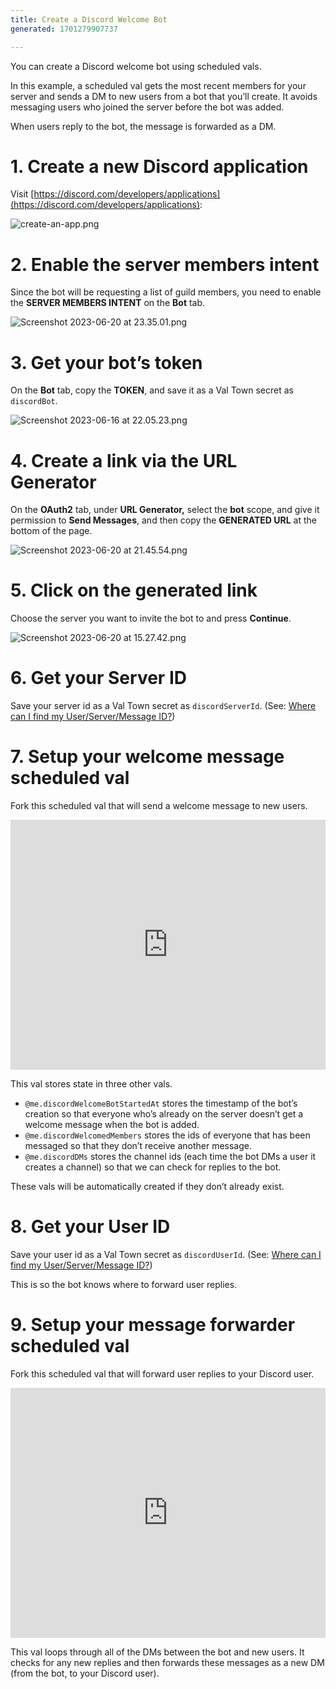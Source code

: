 ```yaml
---
title: Create a Discord Welcome Bot
generated: 1701279907737

---
```


You can create a Discord welcome bot using scheduled vals.

In this example, a scheduled val gets the most recent members for your server and sends a DM to new users from a bot that you’ll create. It avoids messaging users who joined the server before the bot was added.

When users reply to the bot, the message is forwarded as a DM.

# 1. Create a new Discord application

Visit [https://discord.com/developers/applications](https://discord.com/developers/applications):

![create-an-app.png](./create-a-discord-welcome-bot/create-an-app.png)

# 2. Enable the server members intent

Since the bot will be requesting a list of guild members, you need to enable the **SERVER MEMBERS INTENT** on the **Bot** tab.

![Screenshot 2023-06-20 at 23.35.01.png](./create-a-discord-welcome-bot/screenshot_2023-06-20_at_233501.png)

# 3. Get your bot’s token

On the **Bot** tab, copy the **TOKEN**, and save it as a Val Town secret as `discordBot`.

![Screenshot 2023-06-16 at 22.05.23.png](./create-a-discord-welcome-bot/screenshot_2023-06-16_at_220523.png)

# 4. Create a link via the URL Generator

On the **OAuth2** tab, under **URL Generator,** select the **bot** scope, and give it permission to **Send Messages**, and then copy the **GENERATED URL** at the bottom of the page.

![Screenshot 2023-06-20 at 21.45.54.png](./create-a-discord-welcome-bot/screenshot_2023-06-20_at_214554.png)

# 5. Click on the generated link

Choose the server you want to invite the bot to and press ****************Continue****************.

![Screenshot 2023-06-20 at 15.27.42.png](./create-a-discord-welcome-bot/screenshot_2023-06-20_at_152742.png)

# 6. Get your Server ID

Save your server id as a Val Town secret as `discordServerId`. (See: [Where can I find my User/Server/Message ID?](https://support.discord.com/hc/en-us/articles/206346498-Where-can-I-find-my-User-Server-Message-ID-))

# 7. Setup your welcome message scheduled val

Fork this scheduled val that will send a welcome message to new users.

<div class="not-content">
  <iframe src="https://www.val.town/embed/vtdocs.discordWelcomeBotCron" width="100%" frameborder="no" style="height: 400px;">
    &#x20;
  </iframe>
</div>

This val stores state in three other vals.

* `@me.discordWelcomeBotStartedAt` stores the timestamp of the bot’s creation so that everyone who’s already on the server doesn’t get a welcome message when the bot is added.
* `@me.discordWelcomedMembers` stores the ids of everyone that has been messaged so that they don’t receive another message.
* `@me.discordDMs` stores the channel ids (each time the bot DMs a user it creates a channel) so that we can check for replies to the bot.

These vals will be automatically created if they don’t already exist.

# 8. Get your User ID

Save your user id as a Val Town secret as `discordUserId`. (See: [Where can I find my User/Server/Message ID?](https://support.discord.com/hc/en-us/articles/206346498-Where-can-I-find-my-User-Server-Message-ID-))

This is so the bot knows where to forward user replies.

# 9. Setup your message forwarder scheduled val

Fork this scheduled val that will forward user replies to your Discord user.

<div class="not-content">
  <iframe src="https://www.val.town/embed/vtdocs.discordWelcomeBotMsgForwarder" width="100%" frameborder="no" style="height: 400px;">
    &#x20;
  </iframe>
</div>

This val loops through all of the DMs between the bot and new users. It checks for any new replies and then forwards these messages as a new DM (from the bot, to your Discord user).
